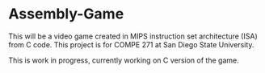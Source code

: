 # Assembly-Game

This will be a video game created in MIPS instruction set architecture (ISA) from C code. This project is for COMPE 271 at San Diego State University.

This is work in progress, currently working on C version of the game.
